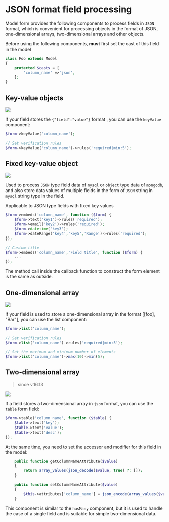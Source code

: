 # JSON format field processing

Model form provides the following components to process fields in `JSON` format, which is convenient for processing objects in the format of JSON, one-dimensional arrays, two-dimensional arrays and other objects.

Before using the following components, **must** first set the cast of this field in the model

```php
class Foo extends Model
{
    protected $casts = [
        'column_name' =>'json',
    ];
}
```

## Key-value objects

![](https://user-images.githubusercontent.com/1479100/82286657-c70d3400-99d0-11ea-9ff0-c29ba06bcded.png)

If your field stores the `{"field":"value"}` format , you can use the `keyValue` component:

```php
$form->keyValue('column_name');

// Set verification rules
$form->keyValue('column_name')->rules('required|min:5');
```

## Fixed key-value object

![](https://user-images.githubusercontent.com/1479100/82286671-cf656f00-99d0-11ea-8b48-6c49fe74731e.png)

Used to process `JSON` type field data of `mysql` or `object` type data of `mongodb`, and also store data values ​​of multiple fields in the form of `JSON` string in `mysql` string type In the field.

Applicable to JSON type fields with fixed key values

```php
$form->embeds('column_name', function ($form) {
    $form->text('key1')->rules('required');
    $form->email('key2')->rules('required');
    $form->datetime('key3');
    $form->dateRange('key4','key5','Range')->rules('required');
});

// Custom title
$form->embeds('column_name','Field title', function ($form) {
    ...
});
```

The method call inside the callback function to construct the form element is the same as outside.

## One-dimensional array

![](https://user-images.githubusercontent.com/1479100/82286670-ce344200-99d0-11ea-8003-6481fa92410e.png)

If your field is used to store a one-dimensional array in the format [[foo], "Bar"], you can use the list component:

```php
$form->list('column_name');

// Set verification rules
$form->list('column_name')->rules('required|min:5');

// Set the maximum and minimum number of elements
$form->list('column_name')->max(10)->min(5);
```

## Two-dimensional array

> since v.16.13

![](https://user-images.githubusercontent.com/1479100/57188574-8a8ca880-6f33-11e9-8e64-6dc44976cf68.png)

If a field stores a two-dimensional array in `json` format, you can use the `table` form field:

```php
$form->table('column_name', function ($table) {
    $table->text('key');
    $table->text('value');
    $table->text('desc');
});
```

At the same time, you need to set the accessor and modifier for this field in the model:

```php
    public function getColumnNameAttribute($value)
    {
        return array_values(json_decode($value, true) ?: []);
    }

    public function setColumnNameAttribute($value)
    {
        $this->attributes['column_name'] = json_encode(array_values($value));
    }
```

This component is similar to the `hasMany` component, but it is used to handle the case of a single field and is suitable for simple two-dimensional data.

